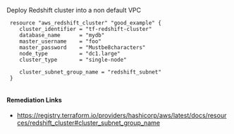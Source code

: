
Deploy Redshift cluster into a non default VPC

```hcl
 resource "aws_redshift_cluster" "good_example" {
 	cluster_identifier = "tf-redshift-cluster"
 	database_name      = "mydb"
 	master_username    = "foo"
 	master_password    = "Mustbe8characters"
 	node_type          = "dc1.large"
 	cluster_type       = "single-node"
 
 	cluster_subnet_group_name = "redshift_subnet"
 }
 
```

#### Remediation Links
 - https://registry.terraform.io/providers/hashicorp/aws/latest/docs/resources/redshift_cluster#cluster_subnet_group_name


